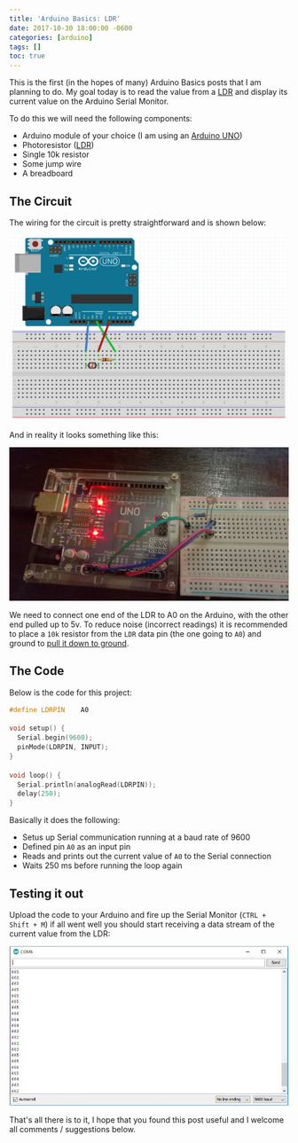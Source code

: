 ```yaml
---
title: 'Arduino Basics: LDR'
date: 2017-10-30 18:00:00 -0600
categories: [arduino]
tags: []
toc: true
---
```


This is the first (in the hopes of many) Arduino Basics posts that I am planning to do. My goal today is to read the value from a [LDR](https://en.wikipedia.org/wiki/Photoresistor) and display its current value on the Arduino Serial Monitor.

To do this we will need the following components:

- Arduino module of your choice (I am using an [Arduino UNO](https://www.aliexpress.com/wholesale?SearchText=arduino+uno&site=glo&groupsort=1&SortType=total_tranpro_desc&initiative_id=SB_20171024222845&filterCat=400103,523,400401))
- Photoresistor ([LDR](https://www.banggood.com/20Pcs-5MM-Light-Dependent-Resistor-Photoresistor-GL5528-LDR-p-943459.html?p=5T250523689812015082&cur_warehouse=CN))
- Single 10k resistor
- Some jump wire
- A breadboard

## The Circuit
The wiring for the circuit is pretty straightforward and is shown below:

![](/assets/img/2017/2017-10-30/001.png)

And in reality it looks something like this:

![](/assets/img/2017/2017-10-30/002.jpg)

We need to connect one end of the LDR to A0 on the Arduino, with the other end pulled up to 5v. To reduce noise (incorrect readings) it is recommended to place a `10k` resistor from the `LDR` data pin (the one going to `A0`) and ground to [pull it down to ground](https://playground.arduino.cc/CommonTopics/PullUpDownResistor/).

## The Code
Below is the code for this project:

```cpp
#define LDRPIN    A0

void setup() {
  Serial.begin(9600);
  pinMode(LDRPIN, INPUT);
}

void loop() {
  Serial.println(analogRead(LDRPIN));
  delay(250);
}
```

Basically it does the following:

- Setus up Serial communication running at a baud rate of 9600
- Defined pin `A0` as an input pin
- Reads and prints out the current value of `A0` to the Serial connection
- Waits 250 ms before running the loop again

## Testing it out
Upload the code to your Arduino and fire up the Serial Monitor (`CTRL + Shift + M`) if all went well you should start receiving a data stream of the current value from the LDR:

![](/assets/img/2017/2017-10-30/003.png)

That's all there is to it, I hope that you found this post useful and I welcome all comments / suggestions below.
